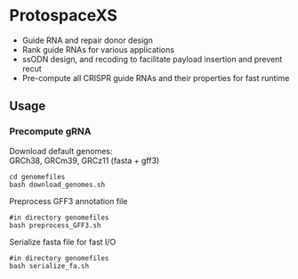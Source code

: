# ProtospaceXS
- Guide RNA and repair donor design
- Rank guide RNAs for various applications
- ssODN design, and recoding to facilitate payload insertion and prevent recut
- Pre-compute all CRISPR guide RNAs and their properties for fast runtime

## Usage
### Precompute gRNA
Download default genomes:   
GRCh38, GRCm39, GRCz11 (fasta + gff3)
```
cd genomefiles
bash download_genomes.sh
```
Preprocess GFF3 annotation file
```
#in directory genomefiles
bash preprocess_GFF3.sh
```

Serialize fasta file for fast I/O
```
#in directory genomefiles
bash serialize_fa.sh
```
